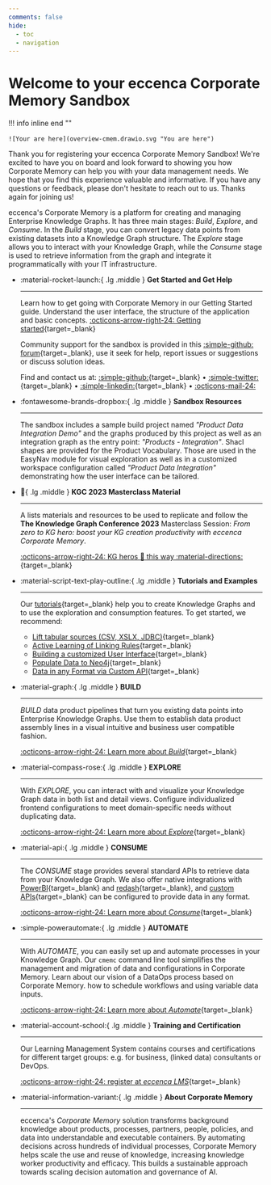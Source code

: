 ```yaml
---
comments: false
hide:
  - toc
  - navigation
---
```


# Welcome to your eccenca Corporate Memory Sandbox

!!! info inline end ""

    ![Your are here](overview-cmem.drawio.svg "You are here")

Thank you for registering your eccenca Corporate Memory Sandbox! We're excited to have you on board and look forward to showing you how Corporate Memory can help you with your data management needs. We hope that you find this experience valuable and informative. If you have any questions or feedback, please don't hesitate to reach out to us. Thanks again for joining us!

eccenca's Corporate Memory is a platform for creating and managing Enterprise Knowledge Graphs. It has three main stages: _Build_, _Explore_, and _Consume_. In the _Build_ stage, you can convert legacy data points from existing datasets into a Knowledge Graph structure. The _Explore_ stage allows you to interact with your Knowledge Graph, while the _Consume_ stage is used to retrieve information from the graph and integrate it programmatically with your IT infrastructure.

<div class="grid cards" markdown>

-   :material-rocket-launch:{ .lg .middle } __Get Started and Get Help__

    ---

    Learn how to get going with Corporate Memory in our Getting Started guide. Understand the user interface, the structure of the application and basic concepts. [:octicons-arrow-right-24: Getting started](../){target=_blank}

    Community support for the sandbox is provided in this [:simple-github: forum](https://github.com/eccenca/documentation.eccenca.com/discussions){target=_blank}, use it seek for help, report issues or suggestions or discuss solution ideas.

    Find and contact us at: [:simple-github:](https://github.com/eccenca){target=_blank} • [:simple-twitter:](https://twitter.com/eccenca){target=_blank} • [:simple-linkedin:](https://de.linkedin.com/company/eccenca-gmbh){target=_blank} • [:octicons-mail-24:](mailto:info@eccenca.com)

-   :fontawesome-brands-dropbox:{ .lg .middle } __Sandbox Resources__

    ---

    The sandbox includes a sample build project named _"Product Data Integration Demo"_ and the graphs produced by this project as well as an integration graph as the entry point: _"Products - Integration"_. Shacl shapes are provided for the Product Vocabulary. Those are used in the EasyNav module for visual exploration as well as in a customized workspace configuration called _"Product Data Integration"_ demonstrating how the user interface can be tailored.

-   :superhero:{ .lg .middle } __KGC 2023 Masterclass Material__

    ---

    A lists materials and resources to be used to replicate and follow the **The Knowledge Graph Conference 2023** Masterclass Session: _From zero to KG hero: boost your KG creation productivity with eccenca Corporate Memory_.

    [:octicons-arrow-right-24: KG heros :superhero: this way :material-directions:](./material){target=_blank}

-   :material-script-text-play-outline:{ .lg .middle } __Tutorials and Examples__

    ---

    Our [tutorials](/tutorials){target=_blank} help you to create Knowledge Graphs and to use the exploration and consumption features. To get started, we recommend:

    -   [Lift tabular sources (CSV, XSLX, JDBC)](/build/lift-data-from-tabular-data-such-as-csv-xslx-or-database-tables/){target=_blank}
    -   [Active Learning of Linking Rules](../../build/active-learning){target=_blank}
    -   [Building a customized User Interface](../../explore-and-author/graph-exploration/building-a-customized-user-interface){target=_blank}
    -   [Populate Data to Neo4j](../../consume/populate-data-to-neo4j){target=_blank}
    -   [Data in any Format via Custom API](../../consume/provide-data-in-any-format-via-a-custom-api){target=_blank}

-   :material-graph:{ .lg .middle } __BUILD__

    ---

    _BUILD_ data product pipelines that turn you existing data points into Enterprise Knowledge Graphs. Use them to establish data product assembly lines in a visual intuitive and business user compatible fashion.

    [:octicons-arrow-right-24: Learn more about _Build_](../../build){target=_blank}

-   :material-compass-rose:{ .lg .middle } __EXPLORE__

    ---

    With _EXPLORE_, you can interact with and visualize your Knowledge Graph data in both list and detail views. Configure individualized frontend configurations to meet domain-specific needs without duplicating data.

    [:octicons-arrow-right-24: Learn more about _Explore_](/explore-and-author){target=_blank}

-   :material-api:{ .lg .middle } __CONSUME__

    ---

    The _CONSUME_ stage provides several standard APIs to retrieve data from your Knowledge Graph. We also offer native integrations with [PowerBI](/consume/consuming-graphs-in-power-bi){target=_blank} and [redash](https://redash.io/){target=_blank}, and [custom APIs](../../consume/provide-data-in-any-format-via-a-custom-api/){target=_blank} can be configured to provide data in any format.

    [:octicons-arrow-right-24: Learn more about _Consume_](/consume){target=_blank}

-   :simple-powerautomate:{ .lg .middle } __AUTOMATE__

    ---

    With _AUTOMATE_, you can easily set up and automate processes in your Knowledge Graph. Our `cmemc` command line tool simplifies the management and migration of data and configurations in Corporate Memory. Learn about our vision of a DataOps process based on Corporate Memory. how to schedule workflows and using variable data inputs.

    [:octicons-arrow-right-24: Learn more about _Automate_](../../automate){target=_blank}

-   :material-account-school:{ .lg .middle } __Training and Certification__

    ---

    Our Learning Management System contains courses and certifications for different target groups: e.g. for business, (linked data) consultants or DevOps.

    [:octicons-arrow-right-24: register at _eccenca LMS_](https://lms.eccenca.com/){target=_blank}

-   :material-information-variant:{ .lg .middle } __About Corporate Memory__

    ---

    eccenca's _Corporate Memory_ solution transforms background knowledge about products, processes, partners, people, policies, and data into understandable and executable containers. By automating decisions across hundreds of individual processes, Corporate Memory helps scale the use and reuse of knowledge, increasing knowledge worker productivity and efficacy. This builds a sustainable approach towards scaling decision automation and governance of AI.

</div>
